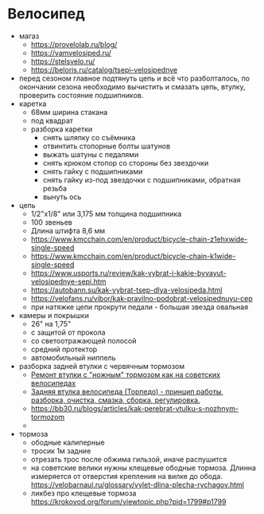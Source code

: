 # Велосипед

* магаз
	 * https://provelolab.ru/blog/
	 * https://vamvelosiped.ru/
	 * https://stelsvelo.ru/
	 * https://beloris.ru/catalog/tsepi-velosipednye
* перед сезоном главное подтянуть цепь и всё что разболталось, по окончании сезона необходимо вычистить и смазать цепь, втулку, проверить состояние подшипников.
* каретка
	* 68мм ширина стакана
	* под квадрат
	* разборка каретки
		* снять шляпку со съёмника
		* отвинтить стопорные болты шатунов
		* выжать шатуны с педалями
		* снять крюком стопор со стороны без звездочки
		* снять гайку с подшипниками
		* снять гайку из-под звездочки с подшипниками, обратная резьба
		* вынуть ось
 * цепь
	* 1/2"х1/8" или 3,175 мм толщина подшипника
	* 100 звеньев
	* Длина штифта 8,6 мм 
	* https://www.kmcchain.com/en/product/bicycle-chain-z1ehxwide-single-speed
	* https://www.kmcchain.com/en/product/bicycle-chain-k1wide-single-speed
	* https://www.usports.ru/review/kak-vybrat-i-kakie-byvayut-velosipednye-sepi.htm
	* https://autobann.su/kak-vybrat-tsep-dlya-velosipeda.html
	* https://velofans.ru/vibor/kak-pravilno-podobrat-velosipednuyu-cep
	* при натяжке цепи прокрути педали - большая звезда овальная
 * камеры и покрышки
	* 26" на 1,75"
	* с защитой от прокола
	* со светоотражающей полосой
	* средний протектор
	* автомобильный ниппель
 * разборка задней втулки с червячным тормозом
	* [Ремонт втулки с "ножным" тормозом как на советских велосипедах](https://www.youtube.com/watch?v=Lvc38a6GtnA)
	* [Задняя втулка велосипеда (Торпедо) - принцип работы, разборка, очистка, смазка, сборка, регулировка.](https://www.youtube.com/watch?v=y-0ZC2BQ1G0)
	* https://bb30.ru/blogs/articles/kak-perebrat-vtulku-s-nozhnym-tormozom
	* 
 * тормоза 
 	* ободные калиперные
	* тросик 1м задние
	* отрезать трос после обжима гильзой, иначе распушится
	* на советские велики нужны клещевые ободные тормоза. Длинна измеряется от отверстия крепления на вилке до обода. https://velobarnaul.ru/glossary/vylet-dlina-plecha-rychagov.html
	* ликбез про клещевые тормоза https://krokovod.org/forum/viewtopic.php?pid=1799#p1799
